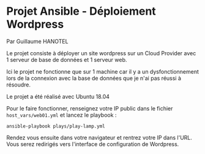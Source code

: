 # Projet Ansible - Déploiement Wordpress
Par Guillaume HANOTEL

Le projet consiste à déployer un site wordpress sur un Cloud Provider avec 1 serveur de base de données et 1 serveur web.

Ici le projet ne fonctionne que sur 1 machine car il y a un dysfonctionnement lors de la connexion avec la base de données que je n'ai pas réussi à résoudre.

Le projet a été réalisé avec Ubuntu 18.04

Pour le faire fonctionner, renseignez votre IP public dans le fichier `host_vars/web01.yml` et lancez le playbook : 

``ansible-playbook plays/play-lamp.yml``

Rendez vous ensuite dans votre navigateur et rentrez votre IP dans l'URL. Vous serez redirigés vers l'interface de configuration de Wordpress.
